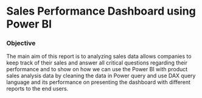 # Sales Performance Dashboard using Power BI

### Objective
The main aim of this report is to analyzing sales data allows companies to keep track of their sales and answer all critical questions regarding their performance and to show on how we can use the Power BI with product sales analysis data by cleaning the data in Power query and use DAX query language and its performance on presenting the dashboard with different reports to the end users.

